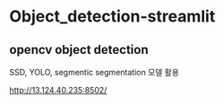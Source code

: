 # Object_detection-streamlit

## opencv object detection 
SSD, YOLO, segmentic segmentation 모델 활용


http://13.124.40.235:8502/
